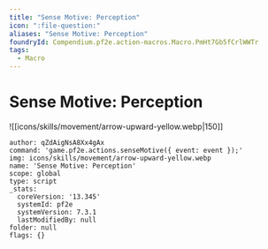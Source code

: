 ```yaml
---
title: "Sense Motive: Perception"
icon: ":file-question:"
aliases: "Sense Motive: Perception"
foundryId: Compendium.pf2e.action-macros.Macro.PmHt7Gb5fCrlWWTr
tags:
  - Macro
---
```


# Sense Motive: Perception
![[icons/skills/movement/arrow-upward-yellow.webp|150]]

```Macro
author: qZdAigNsA8Xx4gAx
command: 'game.pf2e.actions.senseMotive({ event: event });'
img: icons/skills/movement/arrow-upward-yellow.webp
name: 'Sense Motive: Perception'
scope: global
type: script
_stats:
  coreVersion: '13.345'
  systemId: pf2e
  systemVersion: 7.3.1
  lastModifiedBy: null
folder: null
flags: {}
```
